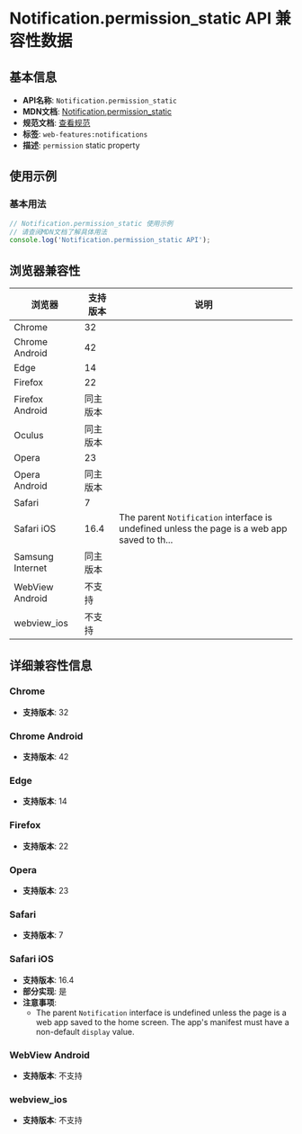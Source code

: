 # Notification.permission_static API 兼容性数据

## 基本信息

- **API名称**: `Notification.permission_static`
- **MDN文档**: [Notification.permission_static](https://developer.mozilla.org/docs/Web/API/Notification/permission_static)
- **规范文档**: [查看规范](https://notifications.spec.whatwg.org/#dom-notification-permission)
- **标签**: `web-features:notifications`
- **描述**: `permission` static property

## 使用示例

### 基本用法

```javascript
// Notification.permission_static 使用示例
// 请查阅MDN文档了解具体用法
console.log('Notification.permission_static API');
```

## 浏览器兼容性

| 浏览器 | 支持版本 | 说明 |
|--------|----------|------|
| Chrome | 32 |  |
| Chrome Android | 42 |  |
| Edge | 14 |  |
| Firefox | 22 |  |
| Firefox Android | 同主版本 |  |
| Oculus | 同主版本 |  |
| Opera | 23 |  |
| Opera Android | 同主版本 |  |
| Safari | 7 |  |
| Safari iOS | 16.4 | The parent <code>Notification</code> interface is undefined unless the page is a web app saved to th... |
| Samsung Internet | 同主版本 |  |
| WebView Android | 不支持 |  |
| webview_ios | 不支持 |  |

## 详细兼容性信息

### Chrome

- **支持版本**: 32

### Chrome Android

- **支持版本**: 42

### Edge

- **支持版本**: 14

### Firefox

- **支持版本**: 22

### Opera

- **支持版本**: 23

### Safari

- **支持版本**: 7

### Safari iOS

- **支持版本**: 16.4
- **部分实现**: 是
- **注意事项**:
  - The parent <code>Notification</code> interface is undefined unless the page is a web app saved to the home screen. The app's manifest must have a non-default <code>display</code> value.

### WebView Android

- **支持版本**: 不支持

### webview_ios

- **支持版本**: 不支持

